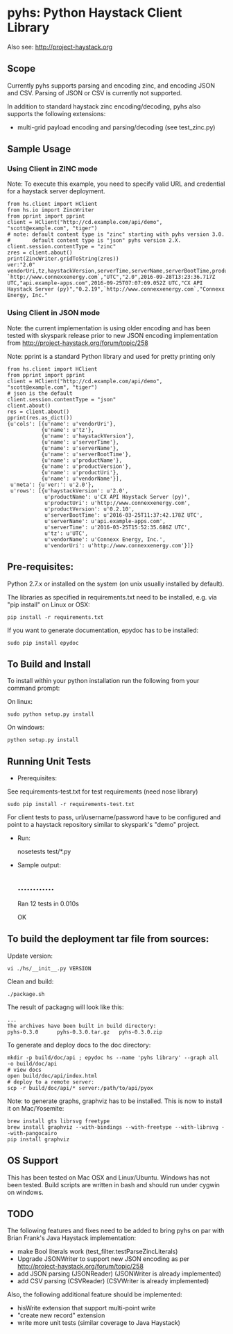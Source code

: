 # pyhs: Python Haystack Client Library

Also see: http://project-haystack.org

## Scope 

Currently pyhs supports parsing and encoding zinc, and encoding JSON and CSV.
Parsing of JSON or CSV is currently not supported.

In addition to standard haystack zinc encoding/decoding, pyhs also supports the following extensions:

* multi-grid payload encoding and parsing/decoding (see test_zinc.py)

## Sample Usage

### Using Client in ZINC mode

Note: To execute this example, you need to specify valid URL and credential for a haystack server deployment.

    from hs.client import HClient
    from hs.io import ZincWriter
    from pprint import pprint
    client = HClient("http://cd.example.com/api/demo", "scott@example.com", "tiger")
    # note: default content type is "zinc" starting with pyhs version 3.0.
    #       default content type is "json" pyhs version 2.X.
    client.session.contentType = "zinc"
    zres = client.about()
    print(ZincWriter.gridToString(zres))
    ver:"2.0"
    vendorUri,tz,haystackVersion,serverTime,serverName,serverBootTime,productName,productVersion,productUri,vendorName
    `http://www.connexxenergy.com`,"UTC","2.0",2016-09-28T13:23:36.717Z UTC,"api.example-apps.com",2016-09-25T07:07:09.052Z UTC,"CX API Haystack Server (py)","0.2.19",`http://www.connexxenergy.com`,"Connexx Energy, Inc."

### Using Client in JSON mode

Note: the current implementation is using older encoding and has been tested with skyspark release prior to new
  JSON encoding implementation from http://project-haystack.org/forum/topic/258

Note: pprint is a standard Python library and used for pretty printing only

    from hs.client import HClient
    from pprint import pprint
    client = HClient("http://cd.example.com/api/demo", "scott@example.com", "tiger")
    # json is the default
    client.session.contentType = "json"
    client.about()
    res = client.about()
    pprint(res.as_dict())
    {u'cols': [{u'name': u'vendorUri'},
               {u'name': u'tz'},
               {u'name': u'haystackVersion'},
               {u'name': u'serverTime'},
               {u'name': u'serverName'},
               {u'name': u'serverBootTime'},
               {u'name': u'productName'},
               {u'name': u'productVersion'},
               {u'name': u'productUri'},
               {u'name': u'vendorName'}],
     u'meta': {u'ver:': u'2.0'},
     u'rows': [{u'haystackVersion': u'2.0',
                u'productName': u'CX API Haystack Server (py)',
                u'productUri': u'http://www.connexxenergy.com',
                u'productVersion': u'0.2.10',
                u'serverBootTime': u'2016-03-25T11:37:42.178Z UTC',
                u'serverName': u'api.example-apps.com',
                u'serverTime': u'2016-03-25T15:52:35.686Z UTC',
                u'tz': u'UTC',
                u'vendorName': u'Connexx Energy, Inc.',
                u'vendorUri': u'http://www.connexxenergy.com'}]}



## Pre-requisites:

Python  2.7.x or installed on the system (on unix usually installed by default).

The libraries as specified in requirements.txt need to be installed, e.g. via "pip install" on Linux or OSX:

    pip install -r requirements.txt

If you want to generate documentation, epydoc has to be installed:

    sudo pip install epydoc

## To Build and Install

To install within your python installation run the following from your
command prompt:

On linux:

	sudo python setup.py install

On windows:

	python setup.py install

## Running Unit Tests

* Prerequisites:

See requirements-test.txt for test requirements (need nose library)

    sudo pip install -r requirements-test.txt

For client tests to pass, url/username/password have to be configured and point
to a haystack repository similar to skyspark's "demo" project.

* Run:

    nosetests test/*.py

* Sample output:

    ............
    ----------------------------------------------------------------------
    Ran 12 tests in 0.010s
    
    OK


## To build the deployment tar file from sources:


Update version:

	vi ./hs/__init__.py VERSION

Clean and build:

    ./package.sh

The result of packagng will look like this:

    ...
    The archives have been built in build directory:
    pyhs-0.3.0		pyhs-0.3.0.tar.gz	pyhs-0.3.0.zip


To generate and deploy docs to the doc directory:

    mkdir -p build/doc/api ; epydoc hs --name 'pyhs library' --graph all  -o build/doc/api
    # view docs
    open build/doc/api/index.html
	# deploy to a remote server:
    scp -r build/doc/api/* server:/path/to/api/pyox

Note: to generate graphs, graphviz has to be installed. This is now to install it on Mac/Yosemite:

    brew install gts librsvg freetype
    brew install graphviz --with-bindings --with-freetype --with-librsvg --with-pangocairo
    pip install graphviz

## OS Support

This has been tested on Mac OSX and Linux/Ubuntu. Windows has not been tested.
Build scripts are written in bash and should run under cygwin on windows.


## TODO

The following features and fixes need to be added to bring pyhs on par with Brian Frank's Java Haystack implementation:

* make Bool literals work (test_filter.testParseZincLiterals)
* Upgrade JSONWriter to support new JSON encoding as per http://project-haystack.org/forum/topic/258
* add JSON parsing (JSONReader) (JSONWriter is already implemented)
* add CSV parsing (CSVReader) (CSVWriter is already implemented)

Also, the following additional feature should be implemented:

* hisWrite extension that support multi-point write
* "create new record" extension
* write more unit tests (similar coverage to Java Haystack)

